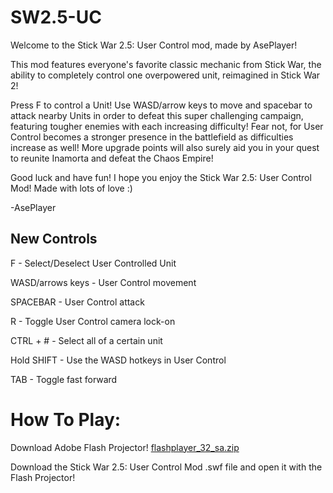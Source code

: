 # SW2.5-UC
Welcome to the Stick War 2.5: User Control mod, made by AsePlayer!

This mod features everyone's favorite classic mechanic from Stick War, the ability to completely control one overpowered unit, reimagined in Stick War 2! 

Press F to control a Unit! Use WASD/arrow keys to move and spacebar to attack nearby Units in order to defeat this super challenging campaign, featuring tougher enemies with each increasing difficulty! Fear not, for User Control becomes a stronger presence in the battlefield as difficulties increase as well! More upgrade points will also surely aid you in your quest to reunite Inamorta and defeat the Chaos Empire!

Good luck and have fun! I hope you enjoy the Stick War 2.5: User Control Mod!
Made with lots of love :)

-AsePlayer


## New Controls

F - Select/Deselect User Controlled Unit

WASD/arrows keys - User Control movement

SPACEBAR - User Control attack

R - Toggle User Control camera lock-on

CTRL + # - Select all of a certain unit

Hold SHIFT - Use the WASD hotkeys in User Control

TAB - Toggle fast forward


# How To Play:
Download Adobe Flash Projector! [flashplayer_32_sa.zip](https://github.com/AsePlayer/SW2.5-UC/files/8457530/flashplayer_32_sa.zip)

Download the Stick War 2.5: User Control Mod .swf file and open it with the Flash Projector!
